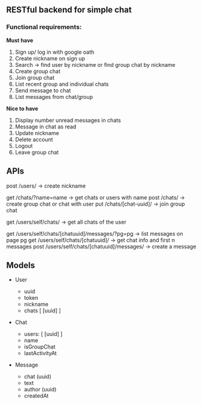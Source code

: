 ## RESTful backend for simple chat


### Functional requirements:
**Must have**
1. Sign up/ log in with google oath
2. Create nickname on sign up
3. Search -> find user by nickname or find group chat by nickname
4. Create group chat
5. Join group chat
6. List recent group and individual chats
7. Send message to chat
8. List messages from chat/group

**Nice to have**
1. Display number unread messages in chats 
2. Message in chat as read
3. Update nickname
4. Delete account
5. Logout
6. Leave group chat


## APIs

post /users/ -> create nickname

get /chats/?name=name -> get chats or users with name
post /chats/ -> create group chat or chat with user
put /chats/[chat-uuid]/ -> join group chat

get /users/self/chats/ -> get all chats of the user

get /users/self/chats/[chatuuid]/messages/?pg=pg -> list messages on page pg
get /users/self/chats/[chatuuid]/ -> get chat info and first n messages
post /users/self/chats/[chatuuid]/messages/ -> create a message


## Models

* User
    * uuid
    * token
    * nickname
    * chats [ [uuid] ]

* Chat
    * users: [ [uuid] ]
    * name
    * isGroupChat
    * lastActivityAt

* Message
    * chat (uuid)
    * text
    * author (uuid)
    * createdAt
